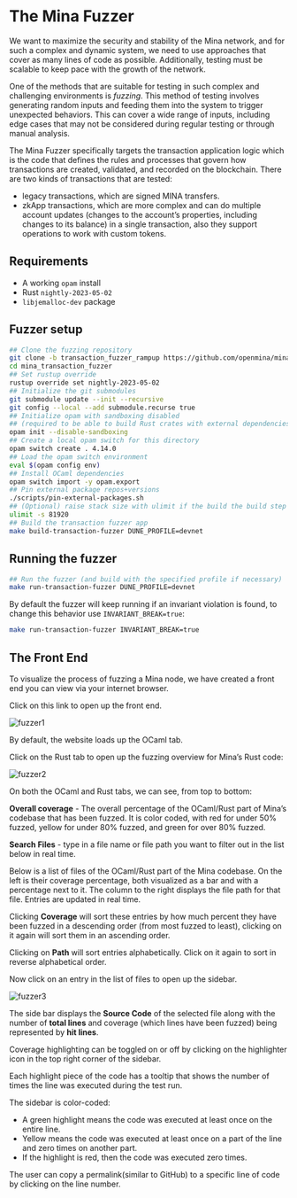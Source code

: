 # The Mina Fuzzer

We want to maximize the security and stability of the Mina network, and for such a complex and dynamic system, we need to use approaches that cover as many lines of code as possible. Additionally, testing must be scalable to keep pace with the growth of the network.

One of the methods that are suitable for testing in such complex and challenging environments is *fuzzing*. This method of testing involves generating random inputs and feeding them into the system to trigger unexpected behaviors. This can cover a wide range of inputs, including edge cases that may not be considered during regular testing or through manual analysis. 

The Mina Fuzzer specifically targets the transaction application logic which is the code that defines the rules and processes that govern how transactions are created, validated, and recorded on the blockchain. There are two kinds of transactions that are tested:
 
* legacy transactions, which are signed MINA transfers.
* zkApp transactions, which are more complex and can do multiple account updates (changes to the account’s properties, including changes to its balance) in a single transaction, also they support operations to work with custom tokens.


## Requirements

- A working `opam` install
- Rust `nightly-2023-05-02`
- `libjemalloc-dev` package

## Fuzzer setup

```bash
## Clone the fuzzing repository
git clone -b transaction_fuzzer_rampup https://github.com/openmina/mina.git mina_transaction_fuzzer
cd mina_transaction_fuzzer
## Set rustup override
rustup override set nightly-2023-05-02
## Initialize the git submodules
git submodule update --init --recursive
git config --local --add submodule.recurse true
## Initialize opam with sandboxing disabled
## (required to be able to build Rust crates with external dependencies)
opam init --disable-sandboxing
## Create a local opam switch for this directory
opam switch create . 4.14.0
## Load the opam switch environment
eval $(opam config env)
## Install OCaml dependencies
opam switch import -y opam.export
## Pin external package repos+versions
./scripts/pin-external-packages.sh
## (Optional) raise stack size with ulimit if the build the build step fails
ulimit -s 81920
## Build the transaction fuzzer app
make build-transaction-fuzzer DUNE_PROFILE=devnet
```

## Running the fuzzer

```bash
## Run the fuzzer (and build with the specified profile if necessary)
make run-transaction-fuzzer DUNE_PROFILE=devnet
```

By default the fuzzer will keep running if an invariant violation is found, to change this behavior use `INVARIANT_BREAK=true`:

```bash
make run-transaction-fuzzer INVARIANT_BREAK=true
```

## The Front End



To visualize the process of fuzzing a Mina node, we have created a front end you can view via your internet browser. 

Click on this link to open up the front end.


![fuzzer1](https://user-images.githubusercontent.com/60480123/235866162-27548c3f-c08b-4488-bfcd-96fa6cdb2799.png)


By default, the website loads up the OCaml tab.

Click on the Rust tab to open up the fuzzing overview for Mina’s Rust code:


![fuzzer2](https://user-images.githubusercontent.com/60480123/235866187-d4a080ff-ee05-4382-9877-f10bc3f31ded.png)


On both the OCaml and Rust tabs, we can see, from top to bottom:

**Overall coverage** - The overall percentage of the OCaml/Rust part of Mina’s codebase that has been fuzzed. It is color coded, with red for under 50% fuzzed, yellow for under 80% fuzzed, and green for over 80% fuzzed.

**Search Files** - type in a file name or file path you want to filter out in the list below in real time.

Below is a list of files of the OCaml/Rust part of the Mina codebase. On the left is their coverage percentage, both visualized as a bar and with a percentage next to it. The column to the right displays the file path for that file. Entries are updated in real time. 

Clicking **Coverage** will sort these entries by how much percent they have been fuzzed in a descending order (from most fuzzed to least), clicking on it again will sort them in an ascending order. 

 

Clicking on **Path** will sort entries alphabetically. Click on it again to sort in reverse alphabetical order.  

Now click on an entry in the list of files to open up the sidebar.


![fuzzer3](https://user-images.githubusercontent.com/60480123/235866217-526fe5b5-5a12-4866-a098-644a58265c28.png)



The side bar displays the **Source Code** of the selected file along with the number of **total lines** and coverage (which lines have been fuzzed) being represented by **hit lines**.

Coverage highlighting can be toggled on or off by clicking on the highlighter icon in the top right corner of the sidebar. 

Each highlight piece of the code has a tooltip that shows the number of times the line was executed during the test run.

The sidebar is color-coded:



* A green highlight means the code was executed at least once on the entire line.
* Yellow means the code was executed at least once on a part of the line and zero times on another part.
* If the highlight is red, then the code was executed zero times.

The user can copy a permalink(similar to GitHub) to a specific line of code by clicking on the line number.


